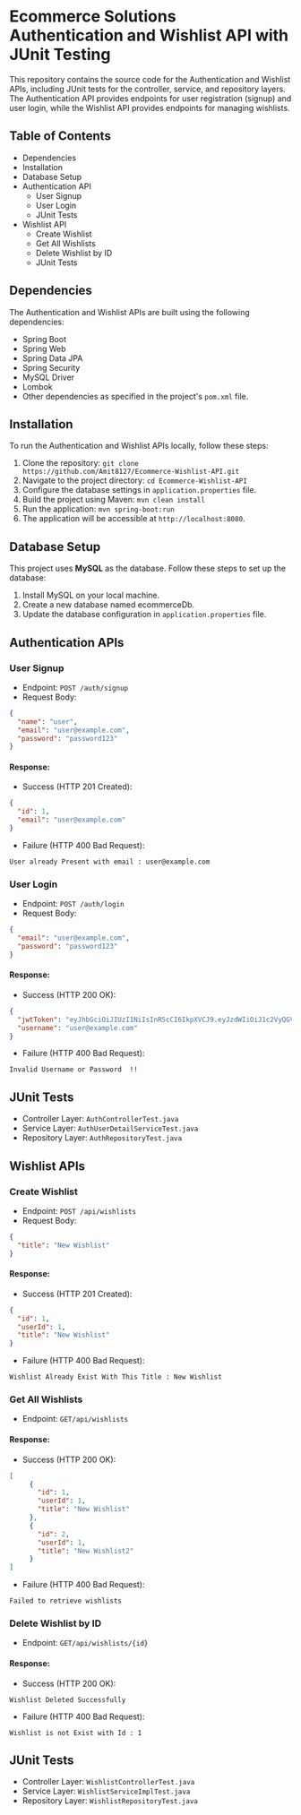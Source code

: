 # Ecommerce Solutions Authentication and Wishlist API with JUnit Testing

This repository contains the source code for the Authentication and Wishlist APIs, including JUnit tests for the controller, service, and repository layers. The Authentication API provides endpoints for user registration (signup) and user login, while the Wishlist API provides endpoints for managing wishlists.
## Table of Contents
* Dependencies
* Installation
* Database Setup
* Authentication API
  * User Signup
  * User Login
  * JUnit Tests
* Wishlist API
  * Create Wishlist
  * Get All Wishlists
  * Delete Wishlist by ID
  * JUnit Tests

## Dependencies
The Authentication and Wishlist APIs are built using the following dependencies:
  * Spring Boot
  * Spring Web
  * Spring Data JPA
  * Spring Security
  * MySQL Driver
  * Lombok
  * Other dependencies as specified in the project's `pom.xml` file.

## Installation

To run the Authentication and Wishlist APIs locally, follow these steps:

1. Clone the repository: `git clone https://github.com/Amit8127/Ecommerce-Wishlist-API.git`
2. Navigate to the project directory: `cd Ecommerce-Wishlist-API`
3. Configure the database settings in `application.properties` file.
4. Build the project using Maven: `mvn clean install`
5. Run the application: `mvn spring-boot:run`
6. The application will be accessible at `http://localhost:8080`.

## Database Setup
This project uses **MySQL** as the database. Follow these steps to set up the database:
1. Install MySQL on your local machine.
2. Create a new database named ecommerceDb.
3. Update the database configuration in `application.properties` file.

## Authentication APIs
### User Signup
* Endpoint: `POST /auth/signup`
* Request Body:
```json
{
  "name": "user",
  "email": "user@example.com",
  "password": "password123"
}
```
#### Response:
* Success (HTTP 201 Created):
```json
{
  "id": 1,
  "email": "user@example.com"
}
```
* Failure (HTTP 400 Bad Request):
```text
User already Present with email : user@example.com
```

### User Login
* Endpoint: `POST /auth/login`
* Request Body:
```json
{
  "email": "user@example.com",
  "password": "password123"
}
```
#### Response:
* Success (HTTP 200 OK):
```json
{
  "jwtToken": "eyJhbGciOiJIUzI1NiIsInR5cCI6IkpXVCJ9.eyJzdWIiOiJ1c2VyQGV4YW1wbGUuY29tIiwiaWF0IjoxNTE2MjM5MDIyfQ.SflKxwRJSMeKKF2QT4fwpMeJf36POk6yJV_adQssw5c",
  "username": "user@example.com"
}
```
* Failure (HTTP 400 Bad Request):
```text
Invalid Username or Password  !!
```

## JUnit Tests
* Controller Layer: `AuthControllerTest.java`
* Service Layer: `AuthUserDetailServiceTest.java`
* Repository Layer: `AuthRepositoryTest.java`

## Wishlist APIs
### Create Wishlist
* Endpoint: `POST /api/wishlists`
* Request Body:
```json
{
  "title": "New Wishlist"
}
```
#### Response:
* Success (HTTP 201 Created):
```json
{
  "id": 1,
  "userId": 1,
  "title": "New Wishlist"
}
```
* Failure (HTTP 400 Bad Request):
```text
Wishlist Already Exist With This Title : New Wishlist
```

### Get All Wishlists
* Endpoint: `GET/api/wishlists`
#### Response:
* Success (HTTP 200 OK):
```json
[
     {
       "id": 1,
       "userId": 1,
       "title": "New Wishlist"
     },
     {
       "id": 2,
       "userId": 1,
       "title": "New Wishlist2"
     }
]
```
* Failure (HTTP 400 Bad Request):
```text
Failed to retrieve wishlists
```
### Delete Wishlist by ID
* Endpoint: `GET/api/wishlists/{id}`
#### Response:
* Success (HTTP 200 OK):
```text
Wishlist Deleted Successfully
```
* Failure (HTTP 400 Bad Request):
```text
Wishlist is not Exist with Id : 1
```

## JUnit Tests
* Controller Layer: `WishlistControllerTest.java`
* Service Layer: `WishlistServiceImplTest.java`
* Repository Layer: `WishlistRepositoryTest.java`




